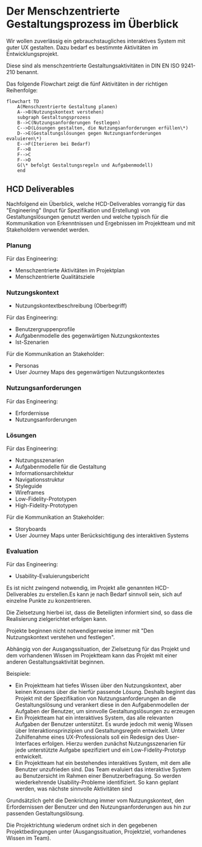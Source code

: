 # Der Menschzentrierte Gestaltungsprozess im Überblick

Wir wollen zuverlässig ein gebrauchstaugliches interaktives System mit guter UX gestalten.
Dazu bedarf es bestimmte Aktivitäten im Entwicklungsprojekt.

Diese sind als menschzentrierte Gestaltungsaktivitäten in DIN EN ISO 9241-210 benannt.

Das folgende Flowchart zeigt die fünf Aktivitäten in der richtigen Reihenfolge:

```mermaid
flowchart TD
    A(Menschzentrierte Gestaltung planen)
    A-->B(Nutzungskontext verstehen)
    subgraph Gestaltungsprozess
    B-->C(Nutzungsanforderungen festlegen)
    C-->D(Lösungen gestalten, die Nutzungsanforderungen erfüllen\*)
    D-->E(Gestaltungslösungen gegen Nutzungsanforderungen evaluieren\*)
    E-->F(Iterieren bei Bedarf)
    F-->B
    F-->C
    F-->D
    G(\* befolgt Gestaltungsregeln und Aufgabenmodell)
    end
```

## HCD Deliverables

Nachfolgend ein Überblick, welche HCD-Deliverables vorrangig für das
"Engineering" (Input für Spezifikation und Erstellung) von Gestaltungslösungen
genutzt werden und welche typisch für die Kommunikation von Erkenntnissen
und Ergebnissen im Projektteam und mit Stakeholdern verwendet werden.

<div class="grid">
<div class="card flow"><div markdown="1">

### Planung

Für das Engineering:

- Menschzentrierte Aktivitäten im Projektplan
- Menschzentrierte Qualitätsziele

</div></div>
<div class="card flow"><div markdown="1">

### Nutzungskontext
        
- Nutzungskontextbeschreibung (Oberbegriff)

Für das Engineering:

- Benutzergruppenprofile
- Aufgabenmodelle des gegenwärtigen Nutzungskontextes
- Ist-Szenarien

Für die Kommunikation an Stakeholder:

- Personas
- User Journey Maps des gegenwärtigen Nutzungskontextes

</div></div>
<div class="card flow"><div markdown="1">

### Nutzungsanforderungen

Für das Engineering:

- Erfordernisse
- Nutzungsanforderungen

</div></div>
<div class="card flow"><div markdown="1">

### Lösungen

Für das Engineering:

- Nutzungsszenarien
- Aufgabenmodelle für die Gestaltung
- Informationsarchitektur
- Navigationsstruktur
- Styleguide
- Wireframes
- Low-Fidelity-Prototypen
- High-Fidelity-Prototypen

Für die Kommunikation an Stakeholder:

- Storyboards
- User Journey Maps unter Berücksichtigung des interaktiven Systems

</div></div>
<div class="card flow"><div markdown="1">

### Evaluation

Für das Engineering:

- Usability-Evaluierungsbericht

</div></div>
</div>

Es ist nicht zwingend notwendig, im Projekt alle genannten HCD-Deliverables
zu erstellen.Es kann je nach Bedarf sinnvoll sein, sich auf einzelne 
Punkte zu konzentrieren.

Die Zielsetzung hierbei ist, dass die Beteiligten informiert sind, so dass
die Realisierung zielgerichtet erfolgen kann.

Projekte beginnen nicht notwendigerweise immer mit 
"Den Nutzungskontext verstehen und festlegen".

Abhängig von der Ausgangssituation, der Zielsetzung für das Projekt und dem
vorhandenen Wissen im Projektteam kann das Projekt mit einer anderen 
Gestaltungsaktivität beginnen.

Beispiele:

- Ein Projektteam hat tiefes Wissen über den Nutzungskontext, aber keinen 
  Konsens über die hierfür passende Lösung. Deshalb beginnt das Projekt mit
  der Spezifikation von Nutzungsanforderungen an die Gestaltungslösung
  und verankert diese in den Aufgabenmodellen der Aufgaben der Benutzer,
  um sinnvolle Gestaltungslösungen zu erzeugen
- Ein Projektteam hat ein interaktives System, das alle relevanten Aufgaben
  der Benutzer unterstützt. Es wurde jedoch mit wenig Wissen über 
  Interaktionsprinzipien und Gestaltungsregeln entwickelt.
  Unter Zuhilfenahme eines UX-Professionals soll ein Redesign des 
  User-Interfaces erfolgen. Hierzu werden zunächst Nutzungsszenarien für 
  jede unterstützte Aufgabe spezifiziert und ein Low-Fidelity-Prototyp
  entwickelt.
- Ein Projektteam hat ein bestehendes interaktives System, mit dem alle
  Benutzer unzufrieden sind. Das Team evaluiert das interaktive System au
  Benutzersicht im Rahmen einer Benutzerbefragung. So werden wiederkehrende
  Usability-Probleme identifiziert. So kann geplant werden, was nächste 
  sinnvolle Aktivitäten sind

Grundsätzlich geht die Denkrichtung immer vom Nutzungskontext, den 
Erfordernissen der Benutzer und den Nutzungsanforderungen aus hin zur 
passenden Gestaltungslösung.

Die Projektrichtung wiederum ordnet sich in den gegebenen Projektbedingungen 
unter (Ausgangssituation, Projektziel, vorhandenes Wissen im Team).

